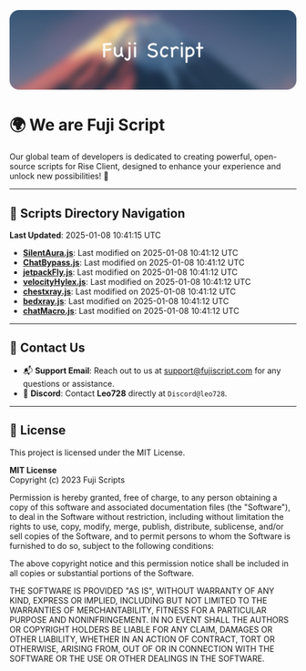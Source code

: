 ![Banner](.github/b.webp)

# 🌍 **We are Fuji Script**

Our global team of developers is dedicated to creating powerful, open-source scripts for Rise Client, designed to enhance your experience and unlock new possibilities! 🌟

---
<!-- SCRIPTS_NAVIGATION_START -->
## 📂 **Scripts Directory Navigation**

**Last Updated**: 2025-01-08 10:41:15 UTC

- **[SilentAura.js](scripts/SilentAura.js)**: Last modified on 2025-01-08 10:41:12 UTC
- **[ChatBypass.js](scripts/ChatBypass.js)**: Last modified on 2025-01-08 10:41:12 UTC
- **[jetpackFly.js](scripts/jetpackFly.js)**: Last modified on 2025-01-08 10:41:12 UTC
- **[velocityHylex.js](scripts/velocityHylex.js)**: Last modified on 2025-01-08 10:41:12 UTC
- **[chestxray.js](scripts/chestxray.js)**: Last modified on 2025-01-08 10:41:12 UTC
- **[bedxray.js](scripts/bedxray.js)**: Last modified on 2025-01-08 10:41:12 UTC
- **[chatMacro.js](scripts/chatMacro.js)**: Last modified on 2025-01-08 10:41:12 UTC

<!-- SCRIPTS_NAVIGATION_END -->

---

## 💬 **Contact Us**  
- 📬 **Support Email**: Reach out to us at [support@fujiscript.com](mailto:support@fujiscript.com) for any questions or assistance.  
- 💬 **Discord**: Contact **Leo728** directly at `Discord@leo728`.

---

## 📜 **License**

This project is licensed under the MIT License.  

**MIT License**  
Copyright (c) 2023 Fuji Scripts  

Permission is hereby granted, free of charge, to any person obtaining a copy of this software and associated documentation files (the "Software"), to deal in the Software without restriction, including without limitation the rights to use, copy, modify, merge, publish, distribute, sublicense, and/or sell copies of the Software, and to permit persons to whom the Software is furnished to do so, subject to the following conditions:  

The above copyright notice and this permission notice shall be included in all copies or substantial portions of the Software.  

THE SOFTWARE IS PROVIDED "AS IS", WITHOUT WARRANTY OF ANY KIND, EXPRESS OR IMPLIED, INCLUDING BUT NOT LIMITED TO THE WARRANTIES OF MERCHANTABILITY, FITNESS FOR A PARTICULAR PURPOSE AND NONINFRINGEMENT. IN NO EVENT SHALL THE AUTHORS OR COPYRIGHT HOLDERS BE LIABLE FOR ANY CLAIM, DAMAGES OR OTHER LIABILITY, WHETHER IN AN ACTION OF CONTRACT, TORT OR OTHERWISE, ARISING FROM, OUT OF OR IN CONNECTION WITH THE SOFTWARE OR THE USE OR OTHER DEALINGS IN THE SOFTWARE.  
